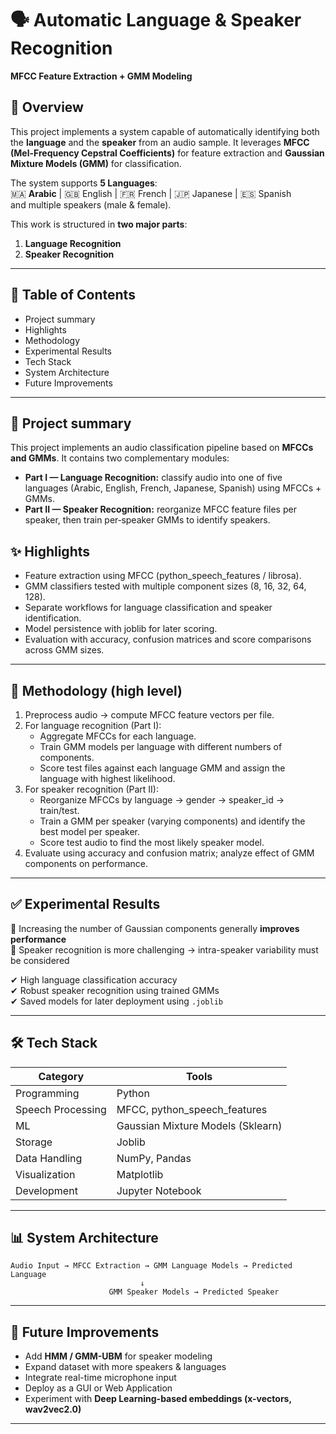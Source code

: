 # 🗣️ Automatic Language & Speaker Recognition

**MFCC Feature Extraction + GMM Modeling**

## 📌 Overview

This project implements a system capable of automatically identifying both the **language** and the **speaker** from an audio sample. It leverages **MFCC (Mel-Frequency Cepstral Coefficients)** for feature extraction and **Gaussian Mixture Models (GMM)** for classification.

The system supports **5 Languages**:  
🇲🇦 **Arabic** | 🇬🇧 English | 🇫🇷 French | 🇯🇵 Japanese | 🇪🇸 Spanish  
and multiple speakers (male & female).

This work is structured in **two major parts**:

1. **Language Recognition**
2. **Speaker Recognition**

---

## 📘 Table of Contents

- Project summary  
- Highlights   
- Methodology 
- Experimental Results  
- Tech Stack  
- System Architecture 
- Future Improvements

---

## 🧩 Project summary

This project implements an audio classification pipeline based on **MFCCs and GMMs**. It contains two complementary modules:

- **Part I — Language Recognition:** classify audio into one of five languages (Arabic, English, French, Japanese, Spanish) using MFCCs + GMMs.  
- **Part II — Speaker Recognition:** reorganize MFCC feature files per speaker, then train per‑speaker GMMs to identify speakers.

## ✨ Highlights

- Feature extraction using MFCC (python_speech_features / librosa).  
- GMM classifiers tested with multiple component sizes (8, 16, 32, 64, 128).  
- Separate workflows for language classification and speaker identification.  
- Model persistence with joblib for later scoring.  
- Evaluation with accuracy, confusion matrices and score comparisons across GMM sizes.

---

## 🧠 Methodology (high level)

1. Preprocess audio → compute MFCC feature vectors per file.  
2. For language recognition (Part I):
   - Aggregate MFCCs for each language.
   - Train GMM models per language with different numbers of components.
   - Score test files against each language GMM and assign the language with highest likelihood.  
3. For speaker recognition (Part II):
   - Reorganize MFCCs by language → gender → speaker_id → train/test.
   - Train a GMM per speaker (varying components) and identify the best model per speaker.
   - Score test audio to find the most likely speaker model.  
4. Evaluate using accuracy and confusion matrix; analyze effect of GMM components on performance.

---

## ✅ Experimental Results

📌 Increasing the number of Gaussian components generally **improves performance**  
📌 Speaker recognition is more challenging → intra-speaker variability must be considered  

✔ High language classification accuracy  
✔ Robust speaker recognition using trained GMMs  
✔ Saved models for later deployment using `.joblib`  

---

## 🛠️ Tech Stack

| Category          | Tools                             |
| ----------------- | --------------------------------- |
| Programming       | Python                            |
| Speech Processing | MFCC, python_speech_features      |
| ML                | Gaussian Mixture Models (Sklearn) |
| Storage           | Joblib                            |
| Data Handling     | NumPy, Pandas                     |
| Visualization     | Matplotlib                        |
| Development       | Jupyter Notebook                  |

---

## 📊 System Architecture

```
Audio Input → MFCC Extraction → GMM Language Models → Predicted Language
                             ↓
                      GMM Speaker Models → Predicted Speaker
```

---

## 🚀 Future Improvements

* Add **HMM / GMM-UBM** for speaker modeling
* Expand dataset with more speakers & languages
* Integrate real-time microphone input
* Deploy as a GUI or Web Application
* Experiment with **Deep Learning-based embeddings (x-vectors, wav2vec2.0)**

---

